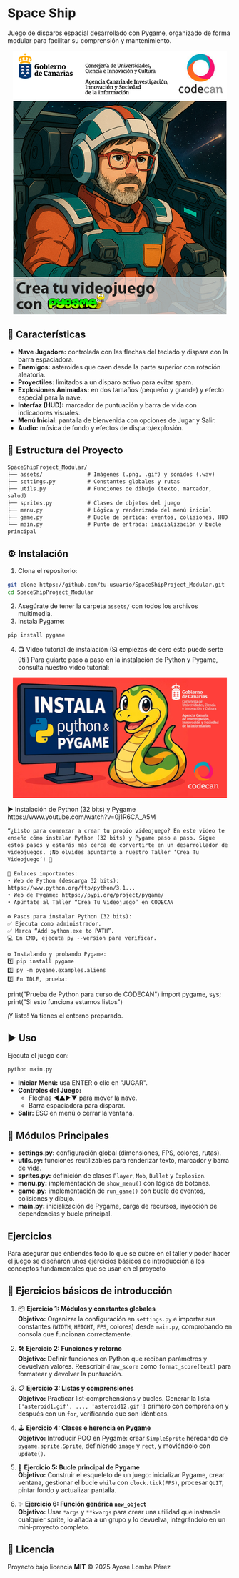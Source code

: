 # Space Ship

Juego de disparos espacial desarrollado con Pygame, organizado de forma modular para facilitar su comprensión y mantenimiento.

<p align="center"> <img src="assets/PortadaTaller.png" alt="Miniatura  Portada Taller PyGame" width="480"/> </a> </p>

## 🚀 Características

- **Nave Jugadora:** controlada con las flechas del teclado y dispara con la barra espaciadora.
- **Enemigos:** asteroides que caen desde la parte superior con rotación aleatoria.
- **Proyectiles:** limitados a un disparo activo para evitar spam.
- **Explosiones Animadas:** en dos tamaños (pequeño y grande) y efecto especial para la nave.
- **Interfaz (HUD):** marcador de puntuación y barra de vida con indicadores visuales.
- **Menú Inicial:** pantalla de bienvenida con opciones de Jugar y Salir.
- **Audio:** música de fondo y efectos de disparo/explosión.

## 📂 Estructura del Proyecto

```
SpaceShipProject_Modular/
├── assets/              # Imágenes (.png, .gif) y sonidos (.wav)
├── settings.py          # Constantes globales y rutas
├── utils.py             # Funciones de dibujo (texto, marcador, salud)
├── sprites.py           # Clases de objetos del juego
├── menu.py              # Lógica y renderizado del menú inicial
├── game.py              # Bucle de partida: eventos, colisiones, HUD
└── main.py              # Punto de entrada: inicialización y bucle principal
```

## ⚙️ Instalación

1. Clona el repositorio:
```bash
git clone https://github.com/tu-usuario/SpaceShipProject_Modular.git
cd SpaceShipProject_Modular
```
2. Asegúrate de tener la carpeta `assets/` con todos los archivos multimedia.
3. Instala Pygame:
```bash
pip install pygame
```
4. 📺 Video tutorial de instalación (Si empiezas de cero esto puede serte útil)
Para guiarte paso a paso en la instalación de Python y Pygame, consulta nuestro video tutorial:
<p align="center"> <a href="https://www.youtube.com/watch?v=0j1R6CA_A5M"> <img src="assets/miniaturaTallerPyGame.jpg" alt="Miniatura Taller PyGame" width="480"/> </a> </p>
▶️ Instalación de Python (32 bits) y Pygame
https://www.youtube.com/watch?v=0j1R6CA_A5M

    “¿Listo para comenzar a crear tu propio videojuego? En este video te enseño cómo instalar Python (32 bits) y Pygame paso a paso. Sigue estos pasos y estarás más cerca de convertirte en un desarrollador de videojuegos. ¡No olvides apuntarte a nuestro Taller ‘Crea Tu Videojuego’! 🚀

    🔗 Enlaces importantes:
    • Web de Python (descarga 32 bits): https://www.python.org/ftp/python/3.1...
    • Web de Pygame: https://pypi.org/project/pygame/
    • Apúntate al Taller “Crea Tu Videojuego” en CODECAN

    ⚙️ Pasos para instalar Python (32 bits):
    ✅ Ejecuta como administrador.
    ✅ Marca “Add python.exe to PATH”.
    💻 En CMD, ejecuta py --version para verificar.

    ⚙️ Instalando y probando Pygame:
    1️⃣ pip install pygame
    2️⃣ py -m pygame.examples.aliens
    3️⃣ En IDLE, prueba:

print("Prueba de Python para curso de CODECAN")
import pygame, sys; print("Si esto funciona estamos listos")

¡Y listo! Ya tienes el entorno preparado.

## ▶️ Uso

Ejecuta el juego con:

```bash
python main.py
```

- **Iniciar Menú:** usa ENTER o clic en "JUGAR".
- **Controles del Juego:**
  - Flechas ◀▲▶▼ para mover la nave.
  - Barra espaciadora para disparar.
- **Salir:** ESC en menú o cerrar la ventana.

## 📝 Módulos Principales

- **settings.py:** configuración global (dimensiones, FPS, colores, rutas).
- **utils.py:** funciones reutilizables para renderizar texto, marcador y barra de vida.
- **sprites.py:** definición de clases `Player`, `Mob`, `Bullet` y `Explosion`.
- **menu.py:** implementación de `show_menu()` con lógica de botones.
- **game.py:** implementación de `run_game()` con bucle de eventos, colisiones y dibujo.
- **main.py:** inicialización de Pygame, carga de recursos, inyección de dependencias y bucle principal.

## Ejercicios

Para asegurar que entiendes todo lo que se cubre en el taller y poder hacer el juego se diseñaron unos ejercicios básicos de introducción a los conceptos fundamentales que se usan en el proyecto

## 🚀 Ejercicios básicos de introducción

1. 📦 **Ejercicio 1: Módulos y constantes globales**  
   **Objetivo:** Organizar la configuración en `settings.py` e importar sus constantes (`WIDTH`, `HEIGHT`, `FPS`, colores) desde `main.py`, comprobando en consola que funcionan correctamente.

2. 🛠️ **Ejercicio 2: Funciones y retorno**  
   **Objetivo:** Definir funciones en Python que reciban parámetros y devuelvan valores. Reescribir `draw_score` como `format_score(text)` para formatear y devolver la puntuación.

3. 📋 **Ejercicio 3: Listas y comprensiones**  
   **Objetivo:** Practicar list‑comprehensions y bucles. Generar la lista `['asteroid1.gif', ..., 'asteroid12.gif']` primero con comprensión y después con un `for`, verificando que son idénticas.

4. 🕹️ **Ejercicio 4: Clases e herencia en Pygame**  
   **Objetivo:** Introducir POO en Pygame: crear `SimpleSprite` heredando de `pygame.sprite.Sprite`, definiendo `image` y `rect`, y moviéndolo con `update()`.

5. 🔄 **Ejercicio 5: Bucle principal de Pygame**  
   **Objetivo:** Construir el esqueleto de un juego: inicializar Pygame, crear ventana, gestionar el bucle `while` con `clock.tick(FPS)`, procesar `QUIT`, pintar fondo y actualizar pantalla.

6. ✨ **Ejercicio 6: Función genérica `new_object`**  
   **Objetivo:** Usar `*args` y `**kwargs` para crear una utilidad que instancie cualquier sprite, lo añada a un grupo y lo devuelva, integrándolo en un mini‑proyecto completo.



## 📄 Licencia

Proyecto bajo licencia **MIT** © 2025 Ayose Lomba Pérez

